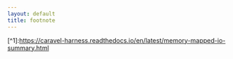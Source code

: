 ```yaml
---
layout: default
title: footnote
---
```

\[^1]:https://caravel-harness.readthedocs.io/en/latest/memory-mapped-io-summary.html<br>
[^2]:実装を辿ってったら謎のマクロが生えてたので置いとく https://github.com/efabless/caravel-lite/blob/13f2590e4b3a74b910dac56a6b757f5a66fd5212/verilog/rtl/chip_io.v#L229<br>
[^3]: https://github.com/efabless/caravel_user_project/blob/main/docs/source/index.rst#caravel-integration<br>
[^4]: https://github.com/efabless/caravel_user_project/blob/main/docs/source/index.rst#hardening-the-user-project-macro-using-openlane<br>
[^5]:https://caravel-harness.readthedocs.io/en/latest/quick-start.html#configuration<br>
[^6]:https://github.com/efabless/openlane/tree/master/configuration<br>
[^7]:https://twitter.com/Cra2yPierr0t/status/1427088118025392131<br>
[^8]: https://youtu.be/jBrBqhVNgDo?t=1326<br>
[^9]: 明記されてないけどefablessの動画[^8]でそうしてました<br>
[^10]:各ドキュメントではefablessのOpenLaneを使っているが、MPW2が終わった直後のためefabless版は更新が止まっており``make pdk`` でコケるのでOpenROADを一時的に使う。(多分SKYWATER_COMMITの値を更新してないだけ)<br>
[^11]:https://github.com/efabless/caravel_user_project<br>
[^12]:https://caravel-harness.readthedocs.io/en/latest/index.html<br>
[^13]:https://caravel-harness.readthedocs.io/en/latest/quick-start.html#adding-a-user-project<br>
[^14]:https://caravel-harness.readthedocs.io/en/latest/quick-start.html#adding-a-new-design<br>
[^15]:https://github.com/efabless/caravel_user_project/tree/main/verilog/dv#simulation-environment-setup<br>
[^16]:これをファブに投げるとLSIが生えてくる(らしい)<br>
[^17]:あったわ https://github.com/efabless/caravel_user_project/blob/main/docs/source/index.rst#running-open-mpw-precheck-locally<br>
[^18]:https://github.com/konradwilk/caravel_user_project/blob/submission-mpw-two/openlane/user_project_wrapper/config.tcl<br>
[^19]:https://github.com/efabless/caravel/blob/master/docs/source/_static/caravel_harness.png<br>
[^20]:つまり`user_project_wrapper`がモジュール`wrapper1.v`と`wrapper2.v`で出来ている場合、`EXTRA_LEFS`には`wrapper1.lef`, `wrapper2.lef`と書き換え、`EXTRA_GDS_FILES`には`wrapper1.gds`, `wrapper2.gds`と書き換えてやる。どうしてもわからない場合、これ[^18]が参考になる。<br>
[^21]:気軽にLSIが焼けたらうれしいので<br>
[^22]:シフトレジスタになってるからどうとか<br>
[^23]:1nputと0utputで覚えやすいね！！！<br>
[^24]:よく知らないけどRTL記述レベルではなくてffとか論理回路のレベルまで変換した上でのシミュレーションだと思う。必要性はよくわからない。<br>
[^25]:https://github.com/efabless/caravel_user_project/blob/mpw-3/verilog/rtl/user_proj_example.v#L86<br>
[^26]:https://caravel-harness.readthedocs.io/en/latest/pinout.html<br>
[^27]:https://www.youtube.com/watch?v=pPgnVBguNW8<br>
[^28]:https://github.com/efabless/caravel_user_project/blob/mpw-3/verilog/rtl/user_project_wrapper.v<br>
